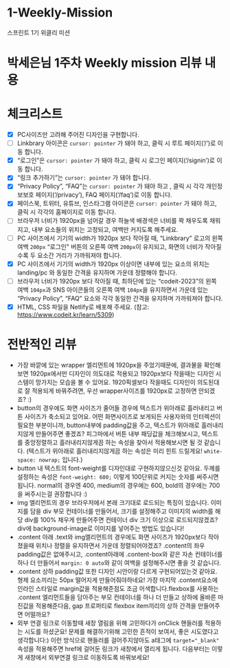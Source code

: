 # 1-Weekly-Mission
스프린트 1기 위클리 미션

# 박세은님 1주차 Weekly mission 리뷰 내용

# 체크리스트

- [x] PC사이즈만 고려해 주어진 디자인을 구현합니다.
- [ ] Linkbrary 아이콘은 `cursor: pointer` 가 돼야 하고, 클릭 시 루트 페이지(‘/’)로 이동 합니다.
- [x] “로그인”은 `cursor: pointer` 가 돼야 하고, 클릭 시 로그인 페이지(‘/signin’)로 이동 합니다.
- [x] “링크 추가하기”는 `cursor: pointer` 가 돼야 합니다.
- [x] “Privacy Policy”, “FAQ”는 `cursor: pointer` 가 돼야 하고 , 클릭 시 각각 개인정보보호 페이지(‘/privacy’), FAQ 페이지(‘/faq’)로 이동 합니다.
- [x] 페이스북, 트위터, 유튜브, 인스타그램 아이콘은 `cursor: pointer` 가 돼야 하고, 클릭 시 각각의 홈페이지로 이동 합니다.
- [ ] 브라우저 너비가 1920px을 넘어갈 경우 하늘색 배경색은 너비를 꽉 채우도록 채워지고, 내부 요소들의 위치는 고정되고, 여백만 커지도록 해주세요.
- [ ] PC 사이즈에서 기기의 width가 1920px 보다 작아질 때, “Linkbrary” 로고의 왼쪽 여백 `200px` “로그인" 버튼의 오른쪽 여백 `200px`이 유지되고, 화면의 너비가 작아질수록 두 요소간 거리가 가까워져야 합니다.
- [x] PC 사이즈에서 기기의 width가 1920px 이상이면 내부에 있는 요소의 위치는 landing/pc 와 동일한 간격을 유지하며 가운데 정렬해야 합니다.
- [ ] 브라우저 너비가 1920px 보다 작아질 때, 최하단에 있는 “codeit-2023”의 왼쪽 여백 `104px`과 SNS 아이콘들의 오른쪽 여백 `104px`을 유지하면서 가운데 있는 “Privacy Policy”, “FAQ” 요소와 각각 동일한 간격을 유지하며 가까워져야 합니다.
- [x] HTML, CSS 파일을 Netlify로 배포해 주세요. (참고: https://www.codeit.kr/learn/5309)

# 전반적인 리뷰

- 가장 바깥에 있는 wrapper 엘리먼트에 1920px을 주었기때문에, 결과물을 확인해보면 1920px에서만 디자인이 의도대로 적용되고 1920px보다 작을때는 디자인 시스템이 망가지는 모습을 볼 수 있어요. 1920픽셀보다 작을때도 디자인이 의도된대로 잘 적용되게 바꿔주려면, 우선 wrapper사이즈를 1920px로 고정하면 안되겠죠? :)
- button의 경우에도 화면 사이즈가 줄어들 경우에 텍스트가 위아래로 흘러내리고 버튼 사이즈가 축소되고 있어요. 어떤 화면사이즈로 보게되든 사용자와의 인터렉션이 필요한 부분이니까, button내부에 padding값을 주고, 텍스트가 위아래로 흘러내리지않게 만들어주면 좋겠죠? 피그마에서 버튼 내부 패딩값을 체크해보시고, 텍스트를 중앙정렬하고 흘러내리지않게끔 하는 속성을 찾아서 적용해보시면 될 것 같습니다. (텍스트가 위아래로 흘러내리지않게끔 하는 속성은 미리 힌트 드릴게요! `white-space: nowrap;` 입니다.)
- button 내 텍스트의 font-weight를 디자인대로 구현하지않으신것 같아요. 두께를 설정하는 속성은 `font-weight: 600;` 이렇게 100단위로 커지는 숫자를 써주시면 됩니다. normal의 경우엔 400, medium의 경우에는 600, bold의 경우에는 700을 써주시는걸 권장합니다 :)
- img 엘리먼트의 경우 브라우저에서 본래 크기대로 로드되는 특징이 있습니다. 이미지를 담을 div 부모 컨테이너를 만들어서, 크기를 설정해주고 이미지의 width를 해당 div를 100% 채우게 만들어주면 컨테이너 div 크기 이상으로 로드되지않겠죠? div에 background-image로 이미지를 넣어주는 방법도 있습니다!
- .content 아래 .text와 img엘리먼트의 경우에도 화면 사이즈가 1920px보다 작아졌을때 위치나 정렬을 유지하면서 가운데 정렬되어야겠죠? .content의 좌우 padding값은 없애주시고, .content아래에 .content-box와 같은 자손 컨테이너를 하나 더 만들어서 `margin: 0 auto`와 같이 여백을 설정해주시면 좋을 것 같습니다.
- .content 상하 padding값 또한 디자인 시안이랑 다르게 구현되어있는것 같아요. 형제 요소끼리는 50px 떨어지게 만들어줘야하네요! 가장 마지막 .content요소에 인라인 스타일로 margin값을 적용해준점도 조금 어색합니다.flexbox를 사용하는 .content 엘리먼트들을 담아주는 부모 컨테이너를 하나 더 만들고 상하에 올바른 마진값을 적용해준다음, gap 프로퍼티로 flexbox item끼리의 상하 간격을 만들어주면 어떨까요?
- 외부 연결 링크로 이동할때 새창 열림을 위해 고민하다가 onClick 핸들러를 적용하는 시도를 하셨군요! 문제를 해결하기위해 고민한 흔적이 보여서, 좋은 시도였다고 생각합니다:) 이런 방식으로 핸들러를 걸어주지않아도 a태그에 `target="_blank"` 속성을 적용해주면 href에 걸어둔 링크가 새창에서 열리게 됩니다. 다음부터는 이렇게 새창에서 외부연결 링크로 이동하도록 바꿔보세요!
